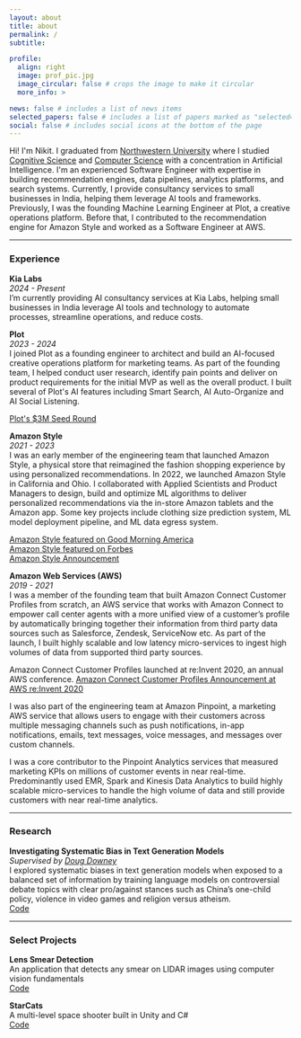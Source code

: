 ```yaml
---
layout: about
title: about
permalink: /
subtitle:

profile:
  align: right
  image: prof_pic.jpg
  image_circular: false # crops the image to make it circular
  more_info: >

news: false # includes a list of news items
selected_papers: false # includes a list of papers marked as "selected={true}"
social: false # includes social icons at the bottom of the page
---
```


Hi! I'm Nikit. I graduated from [Northwestern University](https://www.northwestern.edu/) where I studied [Cognitive Science](https://cogsci.northwestern.edu/) and [Computer Science](https://www.mccormick.northwestern.edu/computer-science/) with a concentration in Artificial Intelligence. I'm an experienced Software Engineer with expertise in building recommendation engines, data pipelines, analytics platforms, and search systems. Currently, I provide consultancy services to small businesses in India, helping them leverage AI tools and frameworks. Previously, I was the founding Machine Learning Engineer at Plot, a creative operations platform. Before that, I contributed to the recommendation engine for Amazon Style and worked as a Software Engineer at AWS.


_________________________________________________________________________________________________________

### Experience  

**Kia Labs**  
*2024 - Present*  
I’m currently providing AI consultancy services at Kia Labs, helping small businesses in India leverage AI tools and technology to automate processes, streamline operations, and reduce costs.

**Plot**  
*2023 - 2024*  
I joined Plot as a founding engineer to architect and build an AI-focused creative operations platform for marketing teams. As part of the founding team, I helped conduct user research, identify pain points and deliver on product requirements for the initial MVP as well as the overall product. I built several of Plot's AI features including Smart Search, AI Auto-Organize and AI Social Listening.

[Plot's $3M Seed Round](https://www.plot.so/blogs/plot-seed-round)

**Amazon Style**  
*2021 - 2023*  
I was an early member of the engineering team that launched Amazon Style, a physical store that reimagined the fashion shopping experience by using personalized recommendations. In 2022, we launched Amazon Style in California and Ohio. I collaborated with Applied Scientists and Product Managers to design, build and optimize ML algorithms to deliver personalized recommendations via the in-store Amazon tablets and the Amazon app. Some key projects include clothing size prediction system, ML model deployment pipeline, and ML data egress system.  

[Amazon Style featured on Good Morning America](https://www.youtube.com/watch?v=gn6MLuA2MmM)  
[Amazon Style featured on Forbes](https://www.forbes.com/sites/shelleykohan/2022/10/24/amazon-style-store-where-tech-meets-fashion/)  
[Amazon Style Announcement](https://www.aboutamazon.com/news/retail/amazon-reimagines-in-store-shopping-with-amazon-style)  

**Amazon Web Services (AWS)**  
*2019 - 2021*  
I was a member of the founding team that built Amazon Connect Customer Profiles from scratch, an AWS service that works with Amazon Connect to empower call center agents with a more unified view of a customer’s profile by automatically bringing together their information from third party data sources such as Salesforce, Zendesk, ServiceNow etc. As part of the launch, I built highly scalable and low latency micro-services to ingest high volumes of data from supported third party sources.

Amazon Connect Customer Profiles launched at re:Invent 2020, an annual AWS conference. 
[Amazon Connect Customer Profiles Announcement at AWS re:Invent 2020](https://aws.amazon.com/blogs/contact-center/amazon-connect-customer-profiles/)  

I was also part of the engineering team at Amazon Pinpoint, a marketing AWS service that allows users to engage with their customers across multiple messaging channels such as push notifications, in-app notifications, emails, text messages, voice messages, and messages over custom channels.  

I was a core contributor to the Pinpoint Analytics services that measured marketing KPIs on millions of customer events in near real-time. Predominantly used EMR, Spark and Kinesis Data Analytics to build highly scalable micro-services to handle the high volume of data and still provide customers with near real-time analytics.

_________________________________________________________________________________________________________

### Research  

**Investigating Systematic Bias in Text Generation Models**  
*Supervised by [Doug Downey](https://users.cs.northwestern.edu/~ddowney/)*  
I explored  systematic biases in text generation models when exposed to a balanced set of information by training language models on controversial debate topics with clear pro/against stances such as China’s one-child policy, violence in video games and religion versus atheism.  
[Code](https://github.com/nikitbobba/Debate-Argument-Prediction)


_________________________________________________________________________________________________________

### Select Projects  

**Lens Smear Detection**  
An application that detects any smear on LIDAR images using computer vision fundamentals  
[Code](https://github.com/nikitbobba/lens-smear-detection)


**StarCats**  
A multi-level space shooter built in Unity and C#  
[Code](https://github.com/nikitbobba/StarCats)

